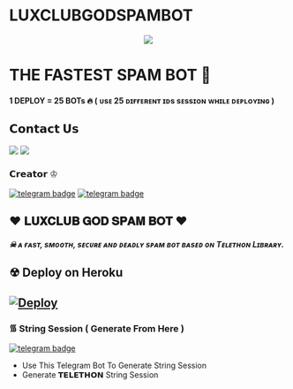 # LUXCLUBGODSPAMBOT


<p align="center">
  <img src="https://telegra.ph/file/98d53cbd1cee536bb1eaa.jpg">
</p>

# THE FASTEST SPAM BOT 🤟
#### 1 DEPLOY = 25 BOTs 🔥 ( ᴜsᴇ 25 ᴅɪғғᴇʀᴇɴᴛ ɪᴅs sᴇssɪᴏɴ ᴡʜɪʟᴇ ᴅᴇᴘʟᴏʏɪɴɢ )

## 𝗖𝗼𝗻𝘁𝗮𝗰𝘁 𝗨𝘀 
<a href="https://t.me/luxclub_sergio"><img src="https://img.shields.io/badge/Join-SUPPORT%20GROUP-red.svg?logo=Telegram"></a>
<a href="https://t.me/bluebotarena"><img src="https://img.shields.io/badge/Join-OFFICIAL%20GROUP-red.svg?logo=Telegram"></a>


### 𝗖𝗿𝗲𝗮𝘁𝗼𝗿 ♔︎

[![telegram badge](https://img.shields.io/badge/RICHREALM-30302f?style=for-the-badge&logo=telegram)](https://t.me/RichRealm)
[![telegram badge](https://img.shields.io/badge/BAAPLUCIFER-30302f?style=for-the-badge&logo=telegram)](https://t.me/LUCYY_xZz)


## ❤︎ 𝐋𝐔𝐗𝐂𝐋𝐔𝐁 𝐆𝐎𝐃 𝐒𝐏𝐀𝐌 𝐁𝐎𝐓 ❤︎
##### ☠︎︎ ᴀ ғᴀsᴛ, sᴍᴏᴏᴛʜ, sᴇᴄᴜʀᴇ ᴀɴᴅ ᴅᴇᴀᴅʟʏ sᴘᴀᴍ ʙᴏᴛ ʙᴀsᴇᴅ ᴏɴ Tᴇʟᴇᴛʜᴏɴ Lɪʙʀᴀʀʏ.


## ☢︎︎ Deploy on Heroku 
[![Deploy](https://www.herokucdn.com/deploy/button.svg)](https://heroku.com/deploy?template=https://github.com/hustlerabhay/LUXCLUBGODSPAMBOT)
------------------------------------------------

###  ᯾ String Session ( Generate From Here )

[![telegram badge](https://img.shields.io/badge/StrinGEN_bot-30302f?style=for-the-badge&logo=telegram)](https://t.me/StrinGENBlueBot)

  - Use This Telegram Bot To Generate String Session
  - Generate 𝗧𝗘𝗟𝗘𝗧𝗛𝗢𝗡 String Session






